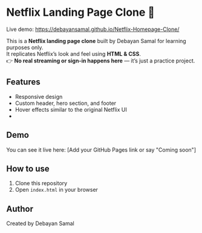 # Netflix Landing Page Clone 🎥

Live demo: https://debayansamal.github.io/Netflix-Homepage-Clone/

This is a **Netflix landing page clone** built by Debayan Samal for learning purposes only.  
It replicates Netflix’s look and feel using **HTML & CSS**.  
👉 **No real streaming or sign-in happens here** — it’s just a practice project.

## Features
- Responsive design
- Custom header, hero section, and footer
- Hover effects similar to the original Netflix UI
- 
## Demo
You can see it live here: [Add your GitHub Pages link or say "Coming soon"]

## How to use
1. Clone this repository
2. Open `index.html` in your browser

## Author
Created by Debayan Samal

